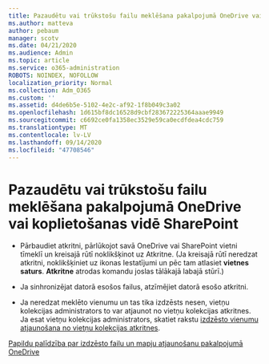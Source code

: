 ```yaml
---
title: Pazaudētu vai trūkstošu failu meklēšana pakalpojumā OneDrive vai koplietošanas vidē SharePoint
ms.author: matteva
author: pebaum
manager: scotv
ms.date: 04/21/2020
ms.audience: Admin
ms.topic: article
ms.service: o365-administration
ROBOTS: NOINDEX, NOFOLLOW
localization_priority: Normal
ms.collection: Adm_O365
ms.custom: ''
ms.assetid: d4de6b5e-5102-4e2c-af92-1f8b049c3a02
ms.openlocfilehash: 1d615bf8dc16528d9cbf283672225364aaae9949
ms.sourcegitcommit: c6692ce0fa1358ec3529e59ca0ecdfdea4cdc759
ms.translationtype: MT
ms.contentlocale: lv-LV
ms.lasthandoff: 09/14/2020
ms.locfileid: "47708546"
---
```

# <a name="find-lost-or-missing-files-in-onedrive-or-sharepoint"></a>Pazaudētu vai trūkstošu failu meklēšana pakalpojumā OneDrive vai koplietošanas vidē SharePoint

- Pārbaudiet atkritni, pārlūkojot savā OneDrive vai SharePoint vietni tīmeklī un kreisajā rūtī noklikšķinot uz Atkritne. (Ja kreisajā rūtī neredzat atkritni, noklikšķiniet uz ikonas Iestatījumi un pēc tam atlasiet **vietnes saturs**. **Atkritne** atrodas komandu joslas tālākajā labajā stūrī.) 
    
- Ja sinhronizējat datorā esošos failus, atzīmējiet datorā esošo atkritni. 
    
- Ja neredzat meklēto vienumu un tas tika izdzēsts nesen, vietņu kolekcijas administrators to var atjaunot no vietņu kolekcijas atkritnes. Ja esat vietņu kolekcijas administrators, skatiet rakstu [izdzēsto vienumu atjaunošana no vietņu kolekcijas atkritnes](https://go.microsoft.com/fwlink/?linkid=866439).
    
[Papildu palīdzība par izdzēsto failu un mapju atjaunošanu pakalpojumā OneDrive](https://go.microsoft.com/fwlink/?linkid=872872)
  

